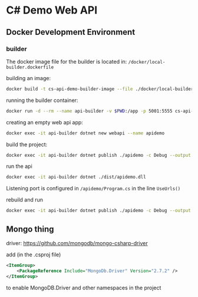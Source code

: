 # C# Demo Web API

## Docker Development Environment

### builder

The docker image file for the builder is located in: `/docker/local-builder.dockerfile`

building an image:
```bash
docker build -t cs-api-demo-builder-image --file ./docker/local-builder.dockerfile .
```

running the builder container:
```bash
docker run -d --rm --name api-builder -v $PWD:/app -p 5001:5555 cs-api-demo-builder-image
```

creating an empty web api app:
```bash
docker exec -it api-builder dotnet new webapi --name apidemo
```

build the project:
```bash
docker exec -it api-builder dotnet publish ./apidemo -c Debug --output ../dist
```

run the api
```bash
docker exec -it api-builder dotnet ./dist/apidemo.dll
```
Listening port is configured in `/apidemo/Program.cs` in the line `UseUrls()`

rebuild and run
```bash
docker exec -it api-builder dotnet publish ./apidemo -c Debug --output ../dist && dotnet ./dist/apidemo.dll
```

## Mongo thing

driver:
https://github.com/mongodb/mongo-csharp-driver

add (in the .csproj file)
```xml
<ItemGroup>
    <PackageReference Include="MongoDb.Driver" Version="2.7.2" />
</ItemGroup>
```
to enable MongoDB.Driver and other namespaces in the project
